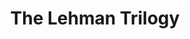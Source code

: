 ---
title: The Lehman Trilogy
poster: /assets/uploads/the-lehman-trilogy.jpg
header: /assets/uploads/lehman-header.jpg
description: >-
  Stefano Massini's acclaimed epic, weaving through two centuries of Lehman
  lineage, comes to Broadway.
theater: Nederlander Theatre
preview: '2020-03-07'
opening: '2020-03-26'
closing: '2020-07-05'
tonyaward: false
criticspick: true
trailer: 'https://www.youtube.com/watch?v=Z9Q6PrhCLO8'
website: 'https://thelehmantrilogy.com'
tickets:
  - highlight: false
    info: 'https://www.ticketmaster.com/the-lehman-trilogy-ny-tickets/artist/2681323'
    title: $79-$179
    type: regular
---